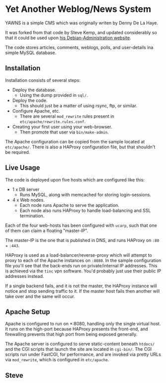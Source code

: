 
Yet Another Weblog/News System
==============================

YAWNS is a simple CMS which was originally writen by Denny De La Haye.

It was forked from that code by Steve Kemp, and updated considerably so that it could be used upon [his Debian-Administration website](http://www.debian-administration.org/).

The code stores articles, comments, weblogs, polls, and user-details ina simple MySQL database.


Installation
------------

Installation consists of several steps:

* Deploy the database.
    * Using the dump provided in `sql/`.
* Deploy the code.
    * This should just be a matter of using rsync, ftp, or similar.
* Configure Apache, etc.
    * There are several `mod_rewrite` rules present in `etc/apache/rewrite.rules.conf`.
* Creating your first user using your web-browser.
    * Then promote that user via `bin/make-admin`.

The Apache configuration can be copied from the sample located at `etc/apache/`.  There is also a HAProxy configuration file, but that shouldn't be required.



Live Usage
----------

The code is deployed upon five hosts which are configured like this:

* 1 x DB server
    * Runs MySQL, along with memcached for storing login-sessions.
* 4 x Web nodes.
    * Each node runs Apache to serve the application.
    * Each node also runs HAProxy to handle load-balancing and SSL termination.

Each of the four web-hosts has been configured with `ucarp`, such that one of them can claim a floating "master-IP".

The master-IP is the one that is published in DNS, and runs HAProxy on `:80` + `:443`.

HAProxy is used as a load-balancer/reverse-proxy which will attempt to proxy to each of the Apache instances on `:8080`.  In the sample configuration file you'll see that the back-ends run on private/internal IP addresses.  This is achieved via the `tinc` vpn software.  You'd probably just use their public IP addresses instead.

If a single backend fails, and it is not the master, the HAProxy instance will notice and stop sending traffic to it.  If the master host fails then another will take over and the same will occur.


Apache Setup
------------

Apache is configured to run on *:8080, handling only the single virtual host.  It runs on the high-port because HAProxy presents the front-end, and firewalling prevents that high port from being exposed generally.

The Apache server is configured to serve static-content beneath `htdocs/` and the CGI scripts that launch the site are located in `cgi-bin/`.  The CGI scripts run under FastCGI, for performance, and are invoked via pretty URLs via `mod_rewrite`, which is configured in `etc/apache`.


Steve
--
